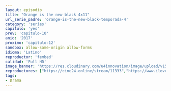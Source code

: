 ```yaml
---
layout: episodio
title: "Orange is the new black 4x11"
url_serie_padre: 'orange-is-the-new-black-temporada-4'
category: 'series'
capitulo: 'yes'
prev: 'capitulo-10'
anio: '2017'
proximo: 'capitulo-12'
sandbox: allow-same-origin allow-forms
idioma: 'Latino'
reproductor: 'fembed'
calidad: 'Full HD'
image_banner: 'https://res.cloudinary.com/u4innovation/image/upload/v1565152608/maxresdefault-min_vy9nnj.jpg'
reproductores: ["https://cine24.online/stream/11333","https://www.ilovefembed.best/v/d2g7zuxq2ln8z8r"]
tags:
- Drama
---
```












